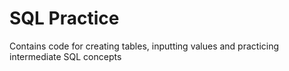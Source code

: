 # SQL Practice

Contains code for creating tables, inputting values and practicing intermediate SQL concepts
